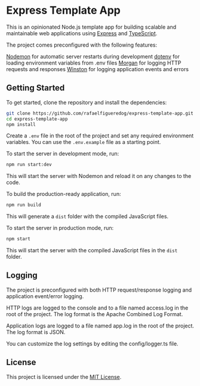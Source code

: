 # Express Template App
This is an opinionated Node.js template app for building scalable and maintainable web applications using [Express](https://expressjs.com/) and [TypeScript](https://www.typescriptlang.org/).

The project comes preconfigured with the following features:

[Nodemon](https://nodemon.io/) for automatic server restarts during development
[dotenv](https://github.com/motdotla/dotenv) for loading environment variables from .env files
[Morgan](https://github.com/expressjs/morgan) for logging HTTP requests and responses
[Winston](https://github.com/winstonjs/winston) for logging application events and errors


## Getting Started

To get started, clone the repository and install the dependencies:

~~~bash
git clone https://github.com/rafaelfigueredog/express-template-app.git
cd express-template-app
npm install
~~~

Create a `.env` file in the root of the project and set any required environment variables. You can use the `.env.example` file as a starting point.

To start the server in development mode, run:

~~~bash
npm run start:dev
~~~

This will start the server with Nodemon and reload it on any changes to the code.

To build the production-ready application, run:

~~~bash
npm run build
~~~

This will generate a `dist` folder with the compiled JavaScript files.

To start the server in production mode, run:

~~~bash
npm start
~~~

This will start the server with the compiled JavaScript files in the `dist` folder.

## Logging
The project is preconfigured with both HTTP request/response logging and application event/error logging.

HTTP logs are logged to the console and to a file named access.log in the root of the project. The log format is the Apache Combined Log Format.

Application logs are logged to a file named app.log in the root of the project. The log format is JSON.

You can customize the log settings by editing the config/logger.ts file.

## License
This project is licensed under the [MIT License](https://mit-license.org/).
